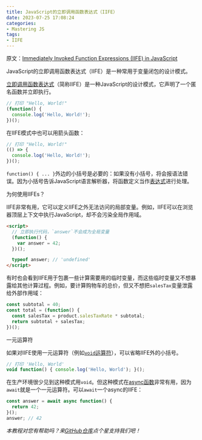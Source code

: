 ```yaml
---
title: JavaScript的立即调用函数表达式（IIFE）
date: 2023-07-25 17:08:24
categories:
- Mastering JS
tags:
- IIFE
---
```


原文：[Immediately Invoked Function Expressions (IIFE) in JavaScript](https://masteringjs.io/tutorials/fundamentals/iife)

JavaScript的立即调用函数表达式（IIFE）是一种常用于变量闭包的设计模式。

<!-- more -->

[立即调用函数表达式](https://developer.mozilla.org/en-US/docs/Glossary/IIFE)（简称IIFE）是一种JavaScript的设计模式，它声明了一个匿名函数并立即执行。

```javascript
// 打印 "Hello, World!"
(function() {
  console.log('Hello, World!');
})();
```

在IIFE模式中也可以用箭头函数：

```javascript
// 打印 "Hello, World!"
(() => {
  console.log('Hello, World!');
})();
```

`function() { ... }`外边的小括号是必要的：如果没有小括号，将会报语法错误。因为小括号告诉JavaScript语言解析器，将函数定义当作[表达式](https://masteringjs.io/tutorials/fundamentals/expressions)进行处理。

为何使用IIFEs？

IIFE非常有用，它可以定义IIFE之外无法访问的局部变量。例如，IIFE可以在浏览器顶层上下文中执行JavaScript，却不会污染全局作用域。

```html
<script>
  // 立即执行代码，`answer`不会成为全局变量
  (function() {
    var answer = 42;
  })();

  typeof answer; // 'undefined'
</script>
```

有时也会看到IIFE用于包裹一些计算需要用的临时变量，而这些临时变量又不想暴露给其他计算过程。例如，要计算购物车的总价，但又不想把`salesTax`变量泄露给外部作用域：

```javascript
const subtotal = 40;
const total = (function() {
  const salesTax = product.salesTaxRate * subtotal;
  return subtotal + salesTax;
})();
```

一元运算符

如果对IIFE使用一元运算符（例如[`void`运算符](https://masteringjs.io/tutorials/fundamentals/void#immediately-invoked-function-expressions-iifes)），可以省略IIFE外的小括号。

```javascript
// 打印 'Hello, World'
void function() { console.log('Hello, World'); }();
```

在生产环境很少见到这种模式用`void`。但这种模式在[async函数](https://masteringjs.io/tutorials/fundamentals/async-await)非常有用，因为`await`就是一个一元运算符。可以`await`一个async的IIFE：

```javascript
const answer = await async function() {
  return 42;
}();
answer; // 42
```

*本教程对您有帮助吗？来[GitHub仓库](https://github.com/mastering-js/masteringjs.io)点个星支持我们吧！*